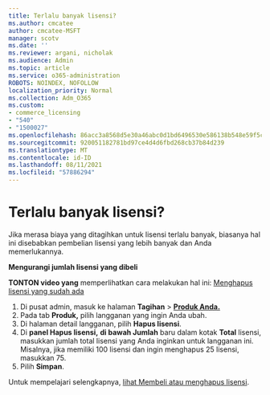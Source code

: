 ```yaml
---
title: Terlalu banyak lisensi?
ms.author: cmcatee
author: cmcatee-MSFT
manager: scotv
ms.date: ''
ms.reviewer: argani, nicholak
ms.audience: Admin
ms.topic: article
ms.service: o365-administration
ROBOTS: NOINDEX, NOFOLLOW
localization_priority: Normal
ms.collection: Adm_O365
ms.custom:
- commerce_licensing
- "540"
- "1500027"
ms.openlocfilehash: 86acc3a8568d5e30a46abc0d1bd6496530e586138b548e59f5c212bc0006c783
ms.sourcegitcommit: 920051182781bd97ce4d4d6fbd268cb37b84d239
ms.translationtype: MT
ms.contentlocale: id-ID
ms.lasthandoff: 08/11/2021
ms.locfileid: "57886294"
---
```

# <a name="too-many-licenses"></a>Terlalu banyak lisensi?

Jika merasa biaya yang ditagihkan untuk lisensi terlalu banyak, biasanya hal ini disebabkan pembelian lisensi yang lebih banyak dan Anda memerlukannya.
  
**Mengurangi jumlah lisensi yang dibeli**

**TONTON video yang** memperlihatkan cara melakukan hal ini: [Menghapus lisensi yang sudah ada](https://go.microsoft.com/fwlink/p/?linkid=2154938)
  
1. Di pusat admin, masuk ke halaman **Tagihan** \> **[Produk Anda.](https://go.microsoft.com/fwlink/p/?linkid=842054)**
2. Pada tab **Produk,** pilih langganan yang ingin Anda ubah.
3. Di halaman detail langganan, pilih **Hapus lisensi**.
4. Di **panel Hapus lisensi,** **di bawah Jumlah** baru dalam kotak **Total** lisensi, masukkan jumlah total lisensi yang Anda inginkan untuk langganan ini. Misalnya, jika memiliki 100 lisensi dan ingin menghapus 25 lisensi, masukkan 75.
5. Pilih **Simpan**.

Untuk mempelajari selengkapnya, [lihat Membeli atau menghapus lisensi](https://docs.microsoft.com/microsoft-365/commerce/licenses/buy-licenses).